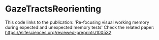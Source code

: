 # GazeTractsReorienting
This code links to the publication: 'Re-focusing visual working memory during expected and unexpected memory tests'
Check the related paper: https://elifesciences.org/reviewed-preprints/100532
